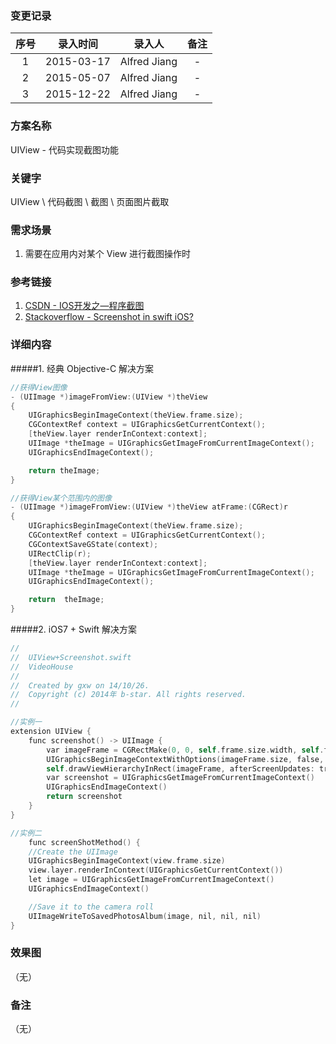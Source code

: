 ### 变更记录

| 序号 | 录入时间 | 录入人 | 备注 |
|:--------:|:--------:|:--------:|:--------:|
| 1 | 2015-03-17 | Alfred Jiang | - |
| 2 | 2015-05-07 | Alfred Jiang | - |
| 3 | 2015-12-22 | Alfred Jiang | - |

### 方案名称

UIView - 代码实现截图功能

### 关键字

UIView \ 代码截图 \ 截图 \ 页面图片截取

### 需求场景

1. 需要在应用内对某个 View 进行截图操作时

### 参考链接

1. [CSDN - IOS开发之—程序截图](http://blog.csdn.net/pjk1129/article/details/7097618)
2. [Stackoverflow - Screenshot in swift iOS?](http://stackoverflow.com/questions/25444609/screenshot-in-swift-ios)

### 详细内容

#####1. 经典 Objective-C 解决方案
```objectivec
//获得View图像
- (UIImage *)imageFromView:(UIView *)theView
{
    UIGraphicsBeginImageContext(theView.frame.size);
    CGContextRef context = UIGraphicsGetCurrentContext();
    [theView.layer renderInContext:context];
    UIImage *theImage = UIGraphicsGetImageFromCurrentImageContext();
    UIGraphicsEndImageContext();

    return theImage;
}

//获得View某个范围内的图像
- (UIImage *)imageFromView:(UIView *)theView atFrame:(CGRect)r
{
    UIGraphicsBeginImageContext(theView.frame.size);
    CGContextRef context = UIGraphicsGetCurrentContext();
    CGContextSaveGState(context);
    UIRectClip(r);
    [theView.layer renderInContext:context];
    UIImage *theImage = UIGraphicsGetImageFromCurrentImageContext();
    UIGraphicsEndImageContext();

    return  theImage;
}
```

#####2. iOS7 + Swift 解决方案
```objectivec
//
//  UIView+Screenshot.swift
//  VideoHouse
//
//  Created by gxw on 14/10/26.
//  Copyright (c) 2014年 b-star. All rights reserved.
//

//实例一
extension UIView {
    func screenshot() -> UIImage {
        var imageFrame = CGRectMake(0, 0, self.frame.size.width, self.frame.height)
        UIGraphicsBeginImageContextWithOptions(imageFrame.size, false, 0)
        self.drawViewHierarchyInRect(imageFrame, afterScreenUpdates: true)
        var screenshot = UIGraphicsGetImageFromCurrentImageContext()
        UIGraphicsEndImageContext()
        return screenshot
    }
}

//实例二
    func screenShotMethod() {
    //Create the UIImage
    UIGraphicsBeginImageContext(view.frame.size)
    view.layer.renderInContext(UIGraphicsGetCurrentContext())
    let image = UIGraphicsGetImageFromCurrentImageContext()
    UIGraphicsEndImageContext()

    //Save it to the camera roll
    UIImageWriteToSavedPhotosAlbum(image, nil, nil, nil)
}
```

### 效果图
（无）

### 备注
（无）